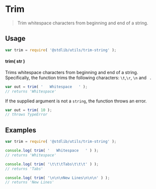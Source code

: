 Trim
===

> Trim whitespace characters from beginning and end of a string.

<!-- <usage> -->

## Usage

``` javascript
var trim = require( '@stdlib/utils/trim-string' );
```

#### trim( str )

Trims whitespace characters from beginning and end of a string. Specifically, the function trims the following characters: `\t`,`\r`, `\n` and ` `.

``` javascript
var out = trim( '   Whitespace   ' );
// returns 'Whitespace'
```

If the supplied argument is not a `string`, the function throws an error.

``` javascript
var out = trim( 10 );
// throws TypeError
```

<!-- </usage> -->

<!-- <examples> -->

## Examples

``` javascript
var trim = require( '@stdlib/utils/trim-string' );

console.log( trim( '   Whitespace   ' ) );
// returns 'Whitespace'

console.log( trim( '\t\t\tTabs\t\t\t' ) );
// returns 'Tabs'

console.log( trim( '\n\n\nNew Lines\n\n\n' ) );
// returns 'New Lines'
```

<!-- </examples> -->

<!-- <links> -->

<!-- </links> -->

